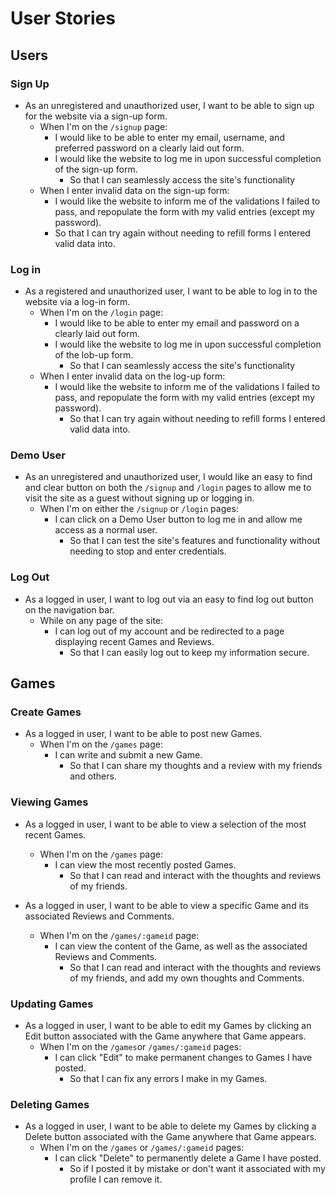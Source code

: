 # User Stories

## Users

### Sign Up

* As an unregistered and unauthorized user, I want to be able to sign up for the website via a sign-up form.
  * When I'm on the `/signup` page:
    * I would like to be able to enter my email, username, and preferred password on a clearly laid out form.
    * I would like the website to log me in upon successful completion of the sign-up form.
      * So that I can seamlessly access the site's functionality
  * When I enter invalid data on the sign-up form:
    * I would like the website to inform me of the validations I failed to pass, and repopulate the form with my valid entries (except my password).
    * So that I can try again without needing to refill forms I entered valid data into.

### Log in

* As a registered and unauthorized user, I want to be able to log in to the website via a log-in form.
  * When I'm on the `/login` page:
    * I would like to be able to enter my email and password on a clearly laid out form.
    * I would like the website to log me in upon successful completion of the lob-up form.
      * So that I can seamlessly access the site's functionality
  * When I enter invalid data on the log-up form:
    * I would like the website to inform me of the validations I failed to pass, and repopulate the form with my valid entries (except my password).
      * So that I can try again without needing to refill forms I entered valid data into.

### Demo User

* As an unregistered and unauthorized user, I would like an easy to find and clear button on both the `/signup` and `/login` pages to allow me to visit the site as a guest without signing up or logging in.
  * When I'm on either the `/signup` or `/login` pages:
    * I can click on a Demo User button to log me in and allow me access as a normal user.
      * So that I can test the site's features and functionality without needing to stop and enter credentials.

### Log Out

* As a logged in user, I want to log out via an easy to find log out button on the navigation bar.
  * While on any page of the site:
    * I can log out of my account and be redirected to a page displaying recent Games and Reviews.
      * So that I can easily log out to keep my information secure.

## Games

### Create Games

* As a logged in user, I want to be able to post new Games.
  * When I'm on the `/games` page:
    * I can write and submit a new Game.
      * So that I can share my thoughts and a review with my friends and others.

### Viewing Games

* As a logged in user, I want to be able to view a selection of the most recent Games.
  * When I'm on the `/games` page:
    * I can view the most recently posted Games.
      * So that I can read and interact with the thoughts and reviews of my friends.

* As a logged in user, I want to be able to view a specific Game and its associated Reviews and Comments.
  * When I'm on the `/games/:gameid` page:
    * I can view the content of the Game, as well as the associated Reviews and Comments.
      * So that I can read and interact with the thoughts and reviews of my friends, and add my own thoughts and Comments.

### Updating Games

* As a logged in user, I want to be able to edit my Games by clicking an Edit button associated with the Game anywhere that Game appears.
  * When I'm on the `/games`or `/games/:gameid` pages:
    * I can click "Edit" to make permanent changes to Games I have posted.
      * So that I can fix any errors I make in my Games.

### Deleting Games

* As a logged in user, I want to be able to delete my Games by clicking a Delete button associated with the Game anywhere that Game appears.
  * When I'm on the `/games` or `/games/:gameid` pages:
    * I can click "Delete" to permanently delete a Game I have posted.
      * So if I posted it by mistake or don't want it associated with my profile I can remove it.

